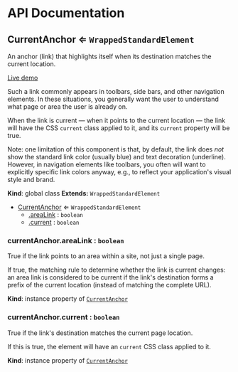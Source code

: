 # API Documentation
<a name="CurrentAnchor"></a>

## CurrentAnchor ⇐ <code>WrappedStandardElement</code>
An anchor (link) that highlights itself when its destination matches the
current location.

[Live demo](http://basicwebcomponents.org/basic-web-components/packages/basic-current-anchor/)

Such a link commonly appears in toolbars, side bars, and other navigation
elements. In these situations, you generally want the user to understand what
page or area the user is already on.

When the link is current — when it points to the current location — the
link will have the CSS `current` class applied to it, and its `current`
property will be true.

Note: one limitation of this component is that, by default, the link does
*not* show the standard link color (usually blue) and text decoration
(underline). However, in navigation elements like toolbars, you often will
want to explicitly specific link colors anyway, e.g., to reflect your
application's visual style and brand.

  **Kind**: global class
**Extends:** <code>WrappedStandardElement</code>  

* [CurrentAnchor](#CurrentAnchor) ⇐ <code>WrappedStandardElement</code>
    * [.areaLink](#CurrentAnchor+areaLink) : <code>boolean</code>
    * [.current](#CurrentAnchor+current) : <code>boolean</code>

<a name="CurrentAnchor+areaLink"></a>

### currentAnchor.areaLink : <code>boolean</code>
True if the link points to an area within a site, not just a single page.

If true, the matching rule to determine whether the link is current changes:
an area link is considered to be current if the link's destination forms a
prefix of the current location (instead of matching the complete URL).

  **Kind**: instance property of <code>[CurrentAnchor](#CurrentAnchor)</code>
<a name="CurrentAnchor+current"></a>

### currentAnchor.current : <code>boolean</code>
True if the link's destination matches the current page location.

If this is true, the element will have an `current` CSS class applied to it.

  **Kind**: instance property of <code>[CurrentAnchor](#CurrentAnchor)</code>
